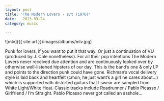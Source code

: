 ```yaml
---
layout: post
title: 'The Modern Lovers - s/t (1976)'
date:   2013-03-24
category: music

---
```

![mlv]({{ site.url }}/images/albums/mlv.jpg)

Punk for lovers, if you want to put it that way. Or just a continuation of VU (produced by J. Cale nonetheless). For all their pop intentions The Modern Lovers never received due attention and are continuously looked over by otherwise well-listened hipsters of our day. This is the band’s one & only LP and points to the direction punk could have gone. Richman’s vocal delivery style is laid back and heartfelt (cmon, he just want’s a girl he cares about...) which is supported with distorted guitars that I swear are sampled from White Light/White Heat. Classic tracks include Roadrunner / Pablo Picasso / Girlfriend / I’m Straight. Pablo Picasso never got called an asshole...

<!-- [download](http://www.mediafire.com/?sjurnvqpgrrxpju) -->
